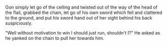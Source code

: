 Gon simply let go of the ceiling and twisted out of the way of the head of the flail, grabbed the chain, let go of his own sword which fell and clattered to the ground, and put his sword hand out of her sight behind his back suspiciously.

"Well without motivation to win I should just run, shouldn't I?" He asked as he yanked on the chain to pull her towards him.